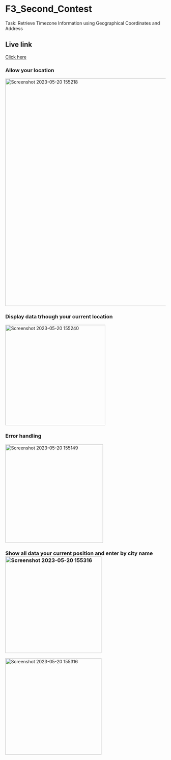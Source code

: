 # F3_Second_Contest
Task: Retrieve Timezone Information using Geographical Coordinates and Address

## Live link 
[Click here](https://ajay-chaudhari01001.github.io/F3_Second_Contest/)


### Allow your location
<img width="711" alt="Screenshot 2023-05-20 155218" src="https://github.com/Ajay-Chaudhari01001/F3_Second_Contest/assets/55138445/1ad9eef2-2a99-4998-8d30-53cf1da6273b">

### Display data trhough your current location
<img width="314" alt="Screenshot 2023-05-20 155240" src="https://github.com/Ajay-Chaudhari01001/F3_Second_Contest/assets/55138445/f890082b-4e07-4d14-bf9a-2e2560f56872">

### Error handling
<img width="307" alt="Screenshot 2023-05-20 155149" src="https://github.com/Ajay-Chaudhari01001/F3_Second_Contest/assets/55138445/4966cf05-1845-4dd6-9671-ea1e983ee759">

### Show all data your current position and enter by city name<img width="302" alt="Screenshot 2023-05-20 155316" src="https://github.com/Ajay-Chaudhari01001/F3_Second_Contest/assets/55138445/dbd55a6a-2d36-4810-92f0-c4ce01316aa4">
<img width="302" alt="Screenshot 2023-05-20 155316" src="https://github.com/Ajay-Chaudhari01001/F3_Second_Contest/assets/55138445/368d745d-9de7-4178-a5af-5a6bacd32eed">
